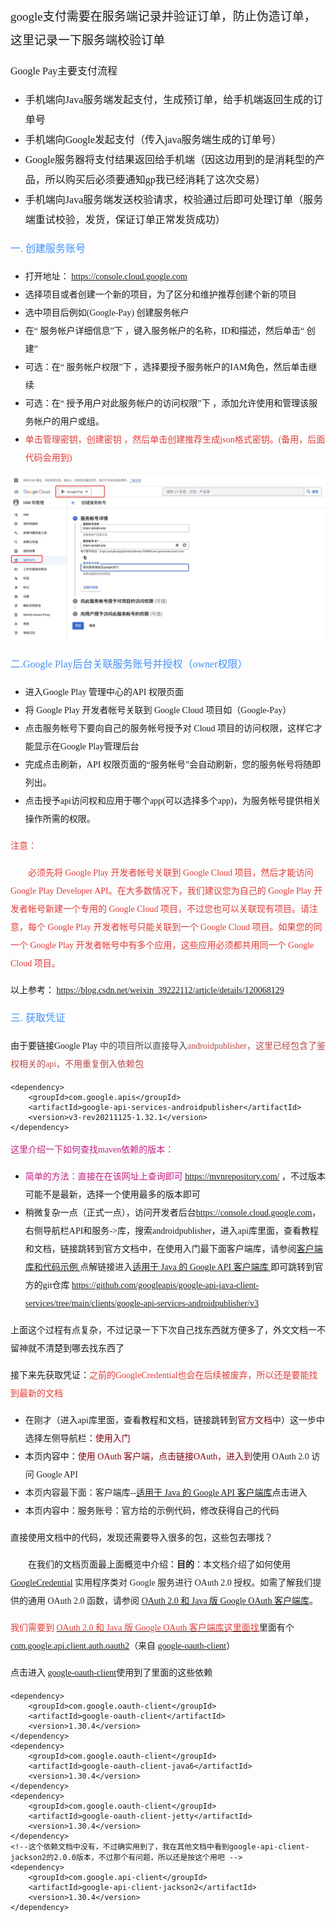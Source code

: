 <p style="line-height: 2;"><span style="font-size: 19px; font-family: 华文楷体;">google支付需要在服务端记录并验证订单，防止伪造订单，这里记录一下服务端校验订单</span></p><p style="line-height: 2;"><span style="font-size: 16px; font-family: 华文楷体;">Google Pay主要支付流程</span></p><ul><li style="line-height: 2;"><span style="font-size: 16px; font-family: 华文楷体;">手机端向Java服务端发起支付，生成预订单，给手机端返回生成的订单号</span></li><li style="line-height: 2;"><span style="font-size: 16px; font-family: 华文楷体;">手机端向Google发起支付（传入java服务端生成的订单号）</span></li><li style="line-height: 2;"><span style="font-size: 16px; font-family: 华文楷体;">Google服务器将支付结果返回给手机端（因这边用到的是消耗型的产品，所以购买后必须要通知gp我已经消耗了这次交易）</span></li><li style="line-height: 2;"><span style="font-size: 16px; font-family: 华文楷体;">手机端向Java服务端发送校验请求，校验通过后即可处理订单（服务端重试校验，发货，保证订单正常发货成功）</span></li></ul><p style="line-height: 2;"><span style="color: rgb(66, 144, 247); font-size: 16px; font-family: 华文楷体;">一. 创建服务账号</span></p><ul><li style="line-height: 2;"><span style="font-size: 14px; font-family: 华文楷体;">打开地址： </span><a href="https://console.cloud.google.com" target="_blank"><span style="font-size: 14px; font-family: 华文楷体;">https://console.cloud.google.com</span></a></li><li style="line-height: 2;"><span style="font-size: 14px; font-family: 华文楷体;">选择项目或者创建一个新的项目，为了区分和维护推荐创建个新的项目</span></li><li style="line-height: 2;"><span style="font-size: 14px; font-family: 华文楷体;">选中项目后例如(Google-Pay) 创建服务帐户</span></li><li style="line-height: 2;"><span style="font-size: 14px; font-family: 华文楷体;">在“ 服务帐户详细信息”下 ，键入服务帐户的名称，ID和描述，然后单击“ 创建”</span></li><li style="line-height: 2;"><span style="font-size: 14px; font-family: 华文楷体;">可选：在“ 服务帐户权限”下 ，选择要授予服务帐户的IAM角色，然后单击继续</span></li><li style="line-height: 2;"><span style="font-size: 14px; font-family: 华文楷体;">可选：在“ 授予用户对此服务帐户的访问权限”下 ，添加允许使用和管理该服务帐户的用户或组。</span></li><li style="line-height: 2;"><span style="color: rgb(225, 60, 57); font-size: 14px; font-family: 华文楷体;">单击管理密钥，创建密钥 ，然后单击创建推荐生成json格式密钥。(备用，后面代码会用到)</span></li></ul><p style="line-height: 2;"><img src="/article/java-google01.jpg" alt="" data-href="/article/java-google01.jpg" style=""></p><p style="line-height: 2;"><span style="color: rgb(66, 144, 247); font-size: 16px; font-family: 华文楷体;">二.Google Play后台关联服务账号并授权（owner权限）</span></p><ul><li style="line-height: 2;"><span style="font-size: 14px; font-family: 华文楷体;">进入Google Play 管理中心的API 权限页面</span></li><li style="line-height: 2;"><span style="font-size: 14px; font-family: 华文楷体;">将 Google Play 开发者帐号关联到 Google Cloud 项目如（Google-Pay）</span></li><li style="line-height: 2;"><span style="font-size: 14px; font-family: 华文楷体;">点击服务帐号下要向自己的服务帐号授予对 Cloud 项目的访问权限，这样它才能显示在Google Play管理后台</span></li><li style="line-height: 2;"><span style="font-size: 14px; font-family: 华文楷体;">完成点击刷新，API 权限页面的“服务帐号”会自动刷新，您的服务帐号将随即列出。</span></li><li style="line-height: 2;"><span style="font-size: 14px; font-family: 华文楷体;">点击授予api访问权和应用于哪个app(可以选择多个app)，为服务帐号提供相关操作所需的权限。</span></li></ul><p style="line-height: 2;"><span style="color: rgb(225, 60, 57); font-size: 14px; font-family: 华文楷体;">注意：</span></p><p style="text-indent: 2em; line-height: 2;"><span style="color: rgb(225, 60, 57); font-size: 14px; font-family: 华文楷体;">必须先将 Google Play 开发者帐号关联到 Google Cloud 项目，然后才能访问 Google Play Developer API。在大多数情况下，我们建议您为自己的 Google Play 开发者帐号新建一个专用的 Google Cloud 项目，不过您也可以关联现有项目。请注意，每个 Google Play 开发者帐号只能关联到一个 Google Cloud 项目。如果您的同一个 Google Play 开发者帐号中有多个应用，这些应用必须都共用同一个 Google Cloud 项目。</span></p><p style="line-height: 2;"><span style="font-size: 14px; font-family: 华文楷体;">以上参考： </span><a href="https://blog.csdn.net/weixin_39222112/article/details/120068129 " target="_blank"><span style="font-size: 14px; font-family: 华文楷体;">https://blog.csdn.net/weixin_39222112/article/details/120068129 </span></a></p><p style="line-height: 2;"><span style="color: rgb(66, 144, 247); font-size: 16px; font-family: 华文楷体;">三. 获取凭证</span></p><p style="line-height: 2;"><span style="font-size: 14px; font-family: 华文楷体;">由于要链接Google Play</span><span style="color: rgb(68, 68, 68); font-size: 14px; font-family: 华文楷体;"> 中的项目所以直接导入</span><span style="color: rgb(185, 74, 72); font-size: 14px; font-family: 华文楷体;">androidpublisher，这里已经包含了鉴权相关的api，不用重复倒入依赖包</span></p><pre><code class="language-xml">&lt;dependency&gt;
    &lt;groupId&gt;com.google.apis&lt;/groupId&gt;
    &lt;artifactId&gt;google-api-services-androidpublisher&lt;/artifactId&gt;
    &lt;version&gt;v3-rev20211125-1.32.1&lt;/version&gt;
&lt;/dependency&gt;</code></pre><p style="line-height: 2;"><span style="color: rgb(196, 29, 127); font-size: 14px; font-family: 华文楷体;">这里介绍一下如何查找maven依赖的版本：</span></p><ul><li style="line-height: 2;"><span style="color: rgb(196, 29, 127); font-size: 14px; font-family: 华文楷体;">简单的方法：直接在在该网址上查询即可 </span><a href="https://mvnrepository.com/" target="_blank"><span style="font-size: 14px; font-family: 华文楷体;">https://mvnrepository.com/</span></a><span style="font-size: 14px; font-family: 华文楷体;"> ，不过版本可能不是最新，选择一个使用最多的版本即可</span></li><li style="line-height: 2;"><span style="font-size: 14px; font-family: 华文楷体;">稍微复杂一点（正式一点），访问开发者后台</span><a href="https://console.cloud.google.com" target="_blank"><span style="font-size: 14px; font-family: 华文楷体;">https://console.cloud.google.com</span></a><span style="font-size: 14px; font-family: 华文楷体;">，右侧导航栏API和服务-&gt;库，搜索androidpublisher，进入api库里面，查看教程和文档，链接跳转到官方文档中，在使用入门最下面客户端库，</span><span style="color: rgb(32, 33, 36); background-color: rgb(255, 255, 255); font-size: 14px; font-family: 华文楷体;">请参阅</span><a href="https://developers.google.com/android-publisher/libraries?hl=zh-cn" target="" style="text-align: start;"><span style="font-size: 14px; font-family: 华文楷体;">客户端库和代码示例 </span></a><span style="color: rgb(32, 33, 36); background-color: rgb(255, 255, 255); font-size: 14px; font-family: 华文楷体;">点解链接进入</span><a href="https://developers.google.com/api-client-library/java/apis/androidpublisher/v3?hl=zh-cn" target=""><span style="font-size: 14px; font-family: 华文楷体;">适用于 Java 的 Google API 客户端库 </span></a><span style="font-size: 14px; font-family: 华文楷体;">即可跳转到官方的git仓库 </span><a href="https://github.com/googleapis/google-api-java-client-services/tree/main/clients/google-api-services-androidpublisher/v3" target="_blank"><span style="font-size: 14px; font-family: 华文楷体;">https://github.com/googleapis/google-api-java-client-services/tree/main/clients/google-api-services-androidpublisher/v3</span></a><span style="font-size: 14px; font-family: 华文楷体;"> </span></li></ul><p style="line-height: 2;"><span style="font-size: 14px; font-family: 华文楷体;">上面这个过程有点复杂，不过记录一下下次自己找东西就方便多了，外文文档一不留神就不清楚到哪去找东西了</span></p><p style="line-height: 2;"><span style="font-size: 14px; font-family: 华文楷体;">接下来先获取凭证：</span><span style="color: rgb(225, 60, 57); font-size: 14px; font-family: 华文楷体;">之前的GoogleCredential也会在后续被废弃，所以还是要能找到最新的文档</span></p><ul><li style="line-height: 2;"><span style="font-size: 14px; font-family: 华文楷体;">在刚才（进入api库里面，查看教程和文档，链接跳转到</span><span style="color: rgb(130, 0, 20); font-size: 14px; font-family: 华文楷体;">官方文档</span><span style="font-size: 14px; font-family: 华文楷体;">中）这一步中选择左侧导航栏：</span><span style="color: rgb(130, 0, 20); font-size: 14px; font-family: 华文楷体;">使用入门</span></li><li style="line-height: 2;"><span style="font-size: 14px; font-family: 华文楷体;">本页内容中：</span><span style="color: rgb(130, 0, 20); font-size: 14px; font-family: 华文楷体;">使用 OAuth 客户端，点击链接OAuth，进入到</span><span style="color: rgb(32, 33, 36); background-color: rgb(255, 255, 255); font-size: 14px; font-family: 华文楷体;">使用 OAuth 2.0 访问 Google API</span></li><li style="line-height: 2;"><span style="color: rgb(32, 33, 36); background-color: rgb(255, 255, 255); font-size: 14px; font-family: 华文楷体;">本页内容最下面：客户端库--</span><a href="https://developers.google.com/api-client-library/java/google-api-java-client/oauth2?hl=zh-cn" target=""><span style="font-size: 14px; font-family: 华文楷体;">适用于 Java 的 Google API 客户端库</span></a><span style="font-size: 14px; font-family: 华文楷体;">点击进入</span></li><li style="line-height: 2;"><span style="font-size: 14px; font-family: 华文楷体;">本页内容中：服务账号：官方给的示例代码，修改获得自己的代码</span></li></ul><p style="line-height: 2;"><span style="font-size: 14px; font-family: 华文楷体;">直接使用文档中的代码，发现还需要导入很多的包，这些包去哪找？</span></p><p style="text-indent: 2em; line-height: 2;"><span style="font-size: 14px; font-family: 华文楷体;">在我们的文档页面最上面概览中介绍：</span><span style="color: rgb(32, 33, 36); background-color: rgb(255, 255, 255); font-size: 14px; font-family: 华文楷体;"><strong>目的</strong></span><span style="color: rgb(32, 33, 36); background-color: rgb(255, 255, 255); font-size: 14px; font-family: 华文楷体;">：本文档介绍了如何使用 </span><a href="https://googleapis.dev/java/google-api-client/latest/com/google/api/client/googleapis/auth/oauth2/GoogleCredential.html" target="" style="text-align: start;"><span style="font-size: 14px; font-family: 华文楷体;">GoogleCredential</span></a><span style="color: rgb(32, 33, 36); background-color: rgb(255, 255, 255); font-size: 14px; font-family: 华文楷体;"> 实用程序类对 Google 服务进行 OAuth 2.0 授权。如需了解我们提供的通用 OAuth 2.0 函数，请参阅 </span><a href="https://developers.google.com/api-client-library/java/google-oauth-java-client/oauth2?hl=zh-cn" target="" style="text-align: start;"><span style="font-size: 14px; font-family: 华文楷体;">OAuth 2.0 和 Java 版 Google OAuth 客户端库</span></a><span style="color: rgb(32, 33, 36); background-color: rgb(255, 255, 255); font-size: 14px; font-family: 华文楷体;">。</span></p><p style="line-height: 2;"><span style="color: rgb(225, 60, 57); background-color: rgb(255, 255, 255); font-size: 14px; font-family: 华文楷体;">我们需要到 </span><a href="https://developers.google.com/api-client-library/java/google-oauth-java-client/oauth2?hl=zh-cn" target="" style="text-align: start;"><span style="color: rgb(225, 60, 57); font-size: 14px; font-family: 华文楷体;">OAuth 2.0 和 Java 版 Google OAuth 客户端库这里面找</span></a><span style="font-size: 14px; font-family: 华文楷体;">里面有个</span><a href="https://developers.google.com/api-client-library/java/google-oauth-java-client/reference/1.20.0/com/google/api/client/auth/oauth2/package-summary.html?hl=zh-cn" target=""><span style="font-size: 14px; font-family: 华文楷体;">com.google.api.client.auth.oauth2</span></a><span style="font-size: 14px; font-family: 华文楷体;">（来自 </span><a href="https://developers.google.com/api-client-library/java/google-oauth-java-client/setup?hl=zh-cn#google-oauth-client" target=""><span style="font-size: 14px; font-family: 华文楷体;">google-oauth-client</span></a><span style="font-size: 14px; font-family: 华文楷体;">）</span></p><p style="line-height: 2;"><span style="font-size: 14px; font-family: 华文楷体;">点击进入 </span><a href="https://developers.google.com/api-client-library/java/google-oauth-java-client/setup?hl=zh-cn#google-oauth-client" target=""><span style="font-size: 14px; font-family: 华文楷体;">google-oauth-client</span></a><span style="font-size: 14px; font-family: 华文楷体;">使用到了里面的这些依赖</span></p><pre><code class="language-xml">&lt;dependency&gt;
    &lt;groupId&gt;com.google.oauth-client&lt;/groupId&gt;
    &lt;artifactId&gt;google-oauth-client&lt;/artifactId&gt;
    &lt;version&gt;1.30.4&lt;/version&gt;
&lt;/dependency&gt;
&lt;dependency&gt;
    &lt;groupId&gt;com.google.oauth-client&lt;/groupId&gt;
    &lt;artifactId&gt;google-oauth-client-java6&lt;/artifactId&gt;
    &lt;version&gt;1.30.4&lt;/version&gt;
&lt;/dependency&gt;
&lt;dependency&gt;
    &lt;groupId&gt;com.google.oauth-client&lt;/groupId&gt;
    &lt;artifactId&gt;google-oauth-client-jetty&lt;/artifactId&gt;
    &lt;version&gt;1.30.4&lt;/version&gt;
&lt;/dependency&gt;
&lt;!--这个依赖文档中没有，不过确实用到了，我在其他文档中看到google-api-client-jackson2的2.0.0版本，不过那个有问题，所以还是按这个用吧 --&gt;
&lt;dependency&gt;
    &lt;groupId&gt;com.google.api-client&lt;/groupId&gt;
    &lt;artifactId&gt;google-api-client-jackson2&lt;/artifactId&gt;
    &lt;version&gt;1.30.4&lt;/version&gt;
&lt;/dependency&gt;</code></pre><p><br></p>